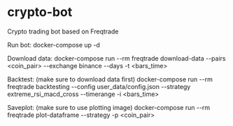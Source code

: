 # crypto-bot
Crypto trading bot based on Freqtrade

Run bot:
docker-compose up -d

Download data:
docker-compose run --rm freqtrade download-data --pairs <coin_pair> --exchange binance --days <days> -t <bars_time>
  
Backtest:
  (make sure to download data first)
docker-compose run --rm freqtrade backtesting --config user_data/config.json --strategy extreme_rsi_macd_cross --timerange <YYYYMMDD-YYYYMMDD> -i <bars_time>
  
Saveplot:
  (make sure to use plotting image)
docker-compose run --rm freqtrade plot-dataframe --strategy <strategy> -p <coin_pair>
